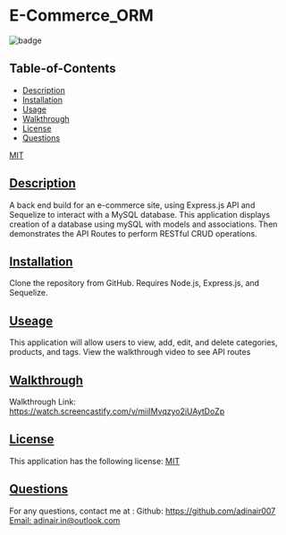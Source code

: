 # E-Commerce_ORM
![badge](https://img.shields.io/badge/license-MIT-blue)

  ## Table-of-Contents
  * [Description](#description)
  * [Installation](#installation)
  * [Usage](#useage)
  * [Walkthrough](#walkthrough)
  * [License](#license)
  * [Questions](#questions)

[MIT](https://choosealicense.com/licenses/MIT)

  ## [Description](#table-of-contents)
   A back end build for an e-commerce site, using Express.js API and Sequelize to interact with a MySQL database. This application displays creation of a database using mySQL with models and associations. Then demonstrates the API Routes to perform RESTful CRUD operations.

  ## [Installation](#table-of-contents)
  Clone the repository from GitHub. Requires Node.js, Express.js, and Sequelize.

  ## [Useage](#table-of-contents)
  This application will allow users to view, add, edit, and delete categories, products, and tags.
  View the walkthrough video to see API routes
  ## [Walkthrough](#table-of-contents)
  Walkthrough Link: https://watch.screencastify.com/v/miiIMvqzyo2iUAytDoZp
  
  ## [License](#table-of-contents)
  This application has the following license:
  [MIT](https://choosealicense.com/licenses/MIT)

  ## [Questions](#table-of-contents)
  For any questions, contact me at :
    Github: https://github.com/adinair007
    [Email: adinair.in@outlook.com](mailto:adinair.in@outlook.com)

